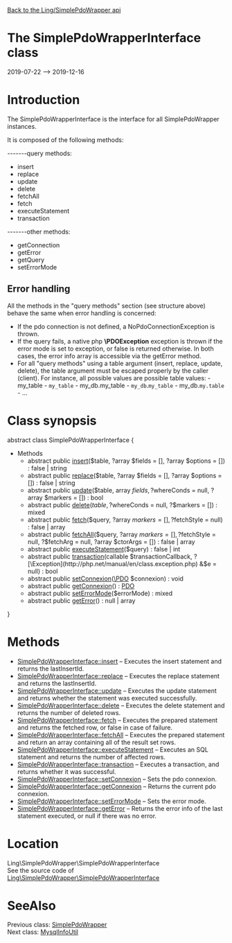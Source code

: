 [Back to the Ling/SimplePdoWrapper api](https://github.com/lingtalfi/SimplePdoWrapper/blob/master/doc/api/Ling/SimplePdoWrapper.md)



The SimplePdoWrapperInterface class
================
2019-07-22 --> 2019-12-16






Introduction
============

The SimplePdoWrapperInterface is the interface for all SimplePdoWrapper instances.


It is composed of the following methods:

-------query methods:
- insert
- replace
- update
- delete
- fetchAll
- fetch
- executeStatement
- transaction

-------other methods:
- getConnection
- getError
- getQuery
- setErrorMode




Error handling
-----------------

All the methods in the "query methods" section (see structure above) behave the same when error handling is concerned:

- If the pdo connection is not defined, a NoPdoConnectionException is thrown.
- If the query fails, a native php **\PDOException** exception is thrown if the error mode is set to exception,
     or false is returned otherwise.
     In both cases, the error info array is accessible via the getError method.
- For all "query methods" using a table argument (insert, replace, update, delete), the table argument must be
     escaped properly by the caller (client).
     For instance, all possible values are possible table values:
         - my_table
         - `my_table`
         - my_db.my_table
         - `my_db`.`my_table`
         - my_db.`my.table`
         - ...



Class synopsis
==============


abstract class <span class="pl-k">SimplePdoWrapperInterface</span>  {

- Methods
    - abstract public [insert](https://github.com/lingtalfi/SimplePdoWrapper/blob/master/doc/api/Ling/SimplePdoWrapper/SimplePdoWrapperInterface/insert.md)($table, ?array $fields = [], ?array $options = []) : false | string
    - abstract public [replace](https://github.com/lingtalfi/SimplePdoWrapper/blob/master/doc/api/Ling/SimplePdoWrapper/SimplePdoWrapperInterface/replace.md)($table, ?array $fields = [], ?array $options = []) : false | string
    - abstract public [update](https://github.com/lingtalfi/SimplePdoWrapper/blob/master/doc/api/Ling/SimplePdoWrapper/SimplePdoWrapperInterface/update.md)($table, array $fields, ?$whereConds = null, ?array $markers = []) : bool
    - abstract public [delete](https://github.com/lingtalfi/SimplePdoWrapper/blob/master/doc/api/Ling/SimplePdoWrapper/SimplePdoWrapperInterface/delete.md)($table, ?$whereConds = null, ?$markers = []) : mixed
    - abstract public [fetch](https://github.com/lingtalfi/SimplePdoWrapper/blob/master/doc/api/Ling/SimplePdoWrapper/SimplePdoWrapperInterface/fetch.md)($query, ?array $markers = [], ?$fetchStyle = null) : false | array
    - abstract public [fetchAll](https://github.com/lingtalfi/SimplePdoWrapper/blob/master/doc/api/Ling/SimplePdoWrapper/SimplePdoWrapperInterface/fetchAll.md)($query, ?array $markers = [], ?$fetchStyle = null, ?$fetchArg = null, ?array $ctorArgs = []) : false | array
    - abstract public [executeStatement](https://github.com/lingtalfi/SimplePdoWrapper/blob/master/doc/api/Ling/SimplePdoWrapper/SimplePdoWrapperInterface/executeStatement.md)($query) : false | int
    - abstract public [transaction](https://github.com/lingtalfi/SimplePdoWrapper/blob/master/doc/api/Ling/SimplePdoWrapper/SimplePdoWrapperInterface/transaction.md)(callable $transactionCallback, ?[\Exception](http://php.net/manual/en/class.exception.php) &$e = null) : bool
    - abstract public [setConnexion](https://github.com/lingtalfi/SimplePdoWrapper/blob/master/doc/api/Ling/SimplePdoWrapper/SimplePdoWrapperInterface/setConnexion.md)([\PDO](https://www.php.net/manual/en/class.pdo.php) $connexion) : void
    - abstract public [getConnexion](https://github.com/lingtalfi/SimplePdoWrapper/blob/master/doc/api/Ling/SimplePdoWrapper/SimplePdoWrapperInterface/getConnexion.md)() : [PDO](https://www.php.net/manual/en/class.pdo.php)
    - abstract public [setErrorMode](https://github.com/lingtalfi/SimplePdoWrapper/blob/master/doc/api/Ling/SimplePdoWrapper/SimplePdoWrapperInterface/setErrorMode.md)($errorMode) : mixed
    - abstract public [getError](https://github.com/lingtalfi/SimplePdoWrapper/blob/master/doc/api/Ling/SimplePdoWrapper/SimplePdoWrapperInterface/getError.md)() : null | array

}






Methods
==============

- [SimplePdoWrapperInterface::insert](https://github.com/lingtalfi/SimplePdoWrapper/blob/master/doc/api/Ling/SimplePdoWrapper/SimplePdoWrapperInterface/insert.md) &ndash; Executes the insert statement and returns the lastInsertId.
- [SimplePdoWrapperInterface::replace](https://github.com/lingtalfi/SimplePdoWrapper/blob/master/doc/api/Ling/SimplePdoWrapper/SimplePdoWrapperInterface/replace.md) &ndash; Executes the replace statement and returns the lastInsertId.
- [SimplePdoWrapperInterface::update](https://github.com/lingtalfi/SimplePdoWrapper/blob/master/doc/api/Ling/SimplePdoWrapper/SimplePdoWrapperInterface/update.md) &ndash; Executes the update statement and returns whether the statement was executed successfully.
- [SimplePdoWrapperInterface::delete](https://github.com/lingtalfi/SimplePdoWrapper/blob/master/doc/api/Ling/SimplePdoWrapper/SimplePdoWrapperInterface/delete.md) &ndash; Executes the delete statement and returns the number of deleted rows.
- [SimplePdoWrapperInterface::fetch](https://github.com/lingtalfi/SimplePdoWrapper/blob/master/doc/api/Ling/SimplePdoWrapper/SimplePdoWrapperInterface/fetch.md) &ndash; Executes the prepared statement and returns the fetched row, or false in case of failure.
- [SimplePdoWrapperInterface::fetchAll](https://github.com/lingtalfi/SimplePdoWrapper/blob/master/doc/api/Ling/SimplePdoWrapper/SimplePdoWrapperInterface/fetchAll.md) &ndash; Executes the prepared statement and return an array containing all of the result set rows.
- [SimplePdoWrapperInterface::executeStatement](https://github.com/lingtalfi/SimplePdoWrapper/blob/master/doc/api/Ling/SimplePdoWrapper/SimplePdoWrapperInterface/executeStatement.md) &ndash; Executes an SQL statement and returns the number of affected rows.
- [SimplePdoWrapperInterface::transaction](https://github.com/lingtalfi/SimplePdoWrapper/blob/master/doc/api/Ling/SimplePdoWrapper/SimplePdoWrapperInterface/transaction.md) &ndash; Executes a transaction, and returns whether it was successful.
- [SimplePdoWrapperInterface::setConnexion](https://github.com/lingtalfi/SimplePdoWrapper/blob/master/doc/api/Ling/SimplePdoWrapper/SimplePdoWrapperInterface/setConnexion.md) &ndash; Sets the pdo connexion.
- [SimplePdoWrapperInterface::getConnexion](https://github.com/lingtalfi/SimplePdoWrapper/blob/master/doc/api/Ling/SimplePdoWrapper/SimplePdoWrapperInterface/getConnexion.md) &ndash; Returns the current pdo connexion.
- [SimplePdoWrapperInterface::setErrorMode](https://github.com/lingtalfi/SimplePdoWrapper/blob/master/doc/api/Ling/SimplePdoWrapper/SimplePdoWrapperInterface/setErrorMode.md) &ndash; Sets the error mode.
- [SimplePdoWrapperInterface::getError](https://github.com/lingtalfi/SimplePdoWrapper/blob/master/doc/api/Ling/SimplePdoWrapper/SimplePdoWrapperInterface/getError.md) &ndash; Returns the error info of the last statement executed, or null if there was no error.





Location
=============
Ling\SimplePdoWrapper\SimplePdoWrapperInterface<br>
See the source code of [Ling\SimplePdoWrapper\SimplePdoWrapperInterface](https://github.com/lingtalfi/SimplePdoWrapper/blob/master/SimplePdoWrapperInterface.php)



SeeAlso
==============
Previous class: [SimplePdoWrapper](https://github.com/lingtalfi/SimplePdoWrapper/blob/master/doc/api/Ling/SimplePdoWrapper/SimplePdoWrapper.md)<br>Next class: [MysqlInfoUtil](https://github.com/lingtalfi/SimplePdoWrapper/blob/master/doc/api/Ling/SimplePdoWrapper/Util/MysqlInfoUtil.md)<br>
